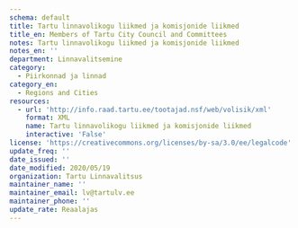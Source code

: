 ```yaml
---
schema: default
title: Tartu linnavolikogu liikmed ja komisjonide liikmed
title_en: Members of Tartu City Council and Committees
notes: Tartu linnavolikogu liikmed ja komisjonide liikmed
notes_en: ''
department: Linnavalitsemine
category:
  - Piirkonnad ja linnad
category_en:
  - Regions and Cities
resources:
  - url: 'http://info.raad.tartu.ee/tootajad.nsf/web/volisik/xml'
    format: XML
    name: Tartu linnavolikogu liikmed ja komisjonide liikmed
    interactive: 'False'
license: 'https://creativecommons.org/licenses/by-sa/3.0/ee/legalcode'
update_freq: ''
date_issued: ''
date_modified: 2020/05/19
organization: Tartu Linnavalitsus
maintainer_name: ''
maintainer_email: lv@tartulv.ee
maintainer_phone: ''
update_rate: Reaalajas
---
```


